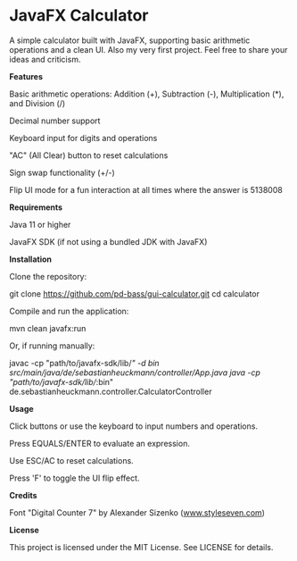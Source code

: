 JavaFX Calculator
==================

A simple calculator built with JavaFX, supporting basic arithmetic operations and a clean UI.
Also my very first project. Feel free to share your ideas and criticism.

**Features**

Basic arithmetic operations: Addition (+), Subtraction (-), Multiplication (*), and Division (/)


Decimal number support

Keyboard input for digits and operations

"AC" (All Clear) button to reset calculations

Sign swap functionality (+/-)

Flip UI mode for a fun interaction at all times where the answer is 5138008

**Requirements**

Java 11 or higher

JavaFX SDK (if not using a bundled JDK with JavaFX)

**Installation**

Clone the repository:

git clone https://github.com/pd-bass/gui-calculator.git
cd calculator

Compile and run the application:

mvn clean javafx:run

Or, if running manually:

javac -cp "path/to/javafx-sdk/lib/*" -d bin src/main/java/de/sebastianheuckmann/controller/App.java
java -cp "path/to/javafx-sdk/lib/*:bin" de.sebastianheuckmann.controller.CalculatorController

**Usage**

Click buttons or use the keyboard to input numbers and operations.

Press EQUALS/ENTER to evaluate an expression.

Use ESC/AC to reset calculations.

Press 'F' to toggle the UI flip effect.

**Credits**

Font "Digital Counter 7" by Alexander Sizenko (www.styleseven.com)

**License**

This project is licensed under the MIT License. See LICENSE for details.

